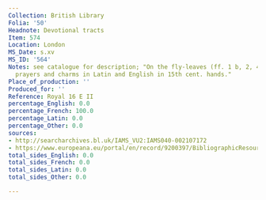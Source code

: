 ```yaml
---
Collection: British Library
Folia: '50'
Headnote: Devotional tracts
Item: 574
Location: London
MS_Date: s.xv
MS_ID: '564'
Notes: see catalogue for description; "On the fly-leaves (ff. 1 b, 2, 48 b-50) are
  prayers and charms in Latin and English in 15th cent. hands."
Place_of_production: ''
Produced_for: ''
Reference: Royal 16 E II
percentage_English: 0.0
percentage_French: 100.0
percentage_Latin: 0.0
percentage_Other: 0.0
sources:
- http://searcharchives.bl.uk/IAMS_VU2:IAMS040-002107172
- https://www.europeana.eu/portal/en/record/9200397/BibliographicResource_3000126277973.html
total_sides_English: 0.0
total_sides_French: 0.0
total_sides_Latin: 0.0
total_sides_Other: 0.0

---
```


